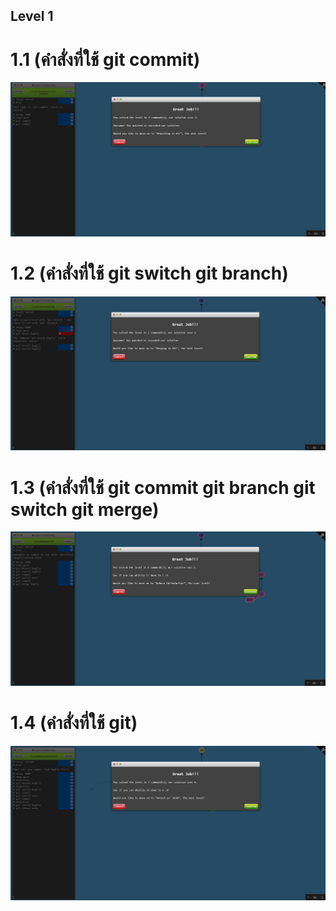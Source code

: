 ## Level 1
# 1.1 (คำสั่งที่ใช้ git commit)
![alt text](1.1.png)

# 1.2 (คำสั่งที่ใช้ git switch git branch)
![alt text](1.2.png)

# 1.3 (คำสั่งที่ใช้ git commit git branch git switch git merge)
![alt text](1.3.png)

# 1.4 (คำสั่งที่ใช้ git)
![alt text](1.4.png)